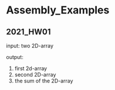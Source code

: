 # Assembly_Examples

## 2021_HW01
input:
two 2D-array

output: 
1. first  2d-array
2. second 2D-array
3. the sum of the 2D-array

